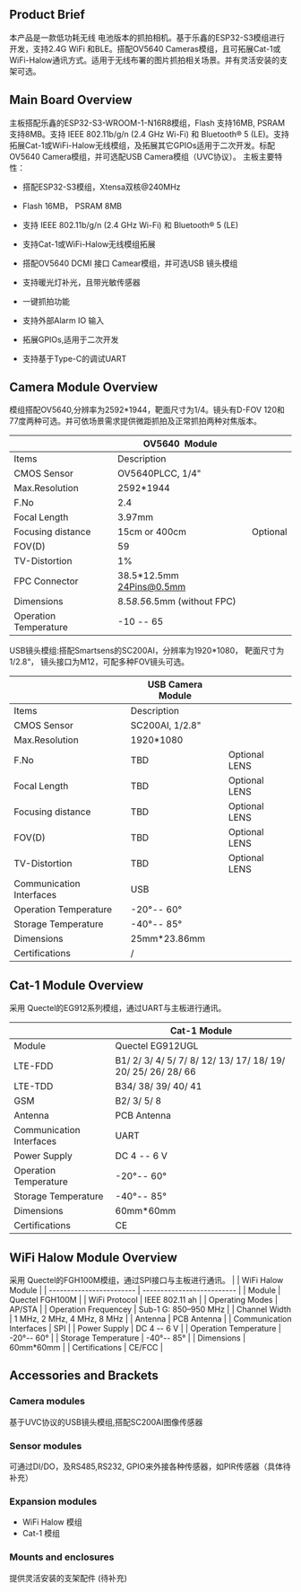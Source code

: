 ## **Product Brief**

本产品是一款低功耗无线 电池版本的抓拍相机。基于乐鑫的ESP32-S3模组进行开发，支持2.4G WiFi 和BLE。搭配OV5640 Cameras模组，且可拓展Cat-1或WiFi-Halow通讯方式。适用于无线布署的图片抓拍相关场景。并有灵活安装的支架可选。

## **Main Board Overview**

主板搭配乐鑫的ESP32-S3-WROOM-1-N16R8模组，Flash 支持16MB, PSRAM支持8MB。支持 IEEE 802.11b/g/n (2.4 GHz Wi-Fi) 和 Bluetooth® 5 (LE)。支持拓展Cat-1或WiFi-Halow无线模组，及拓展其它GPIOs适用于二次开发。标配OV5640 Camera模组，并可选配USB Camera模组（UVC协议）。
主板主要特性： 

- 搭配ESP32-S3模组，Xtensa双核@240MHz

- Flash 16MB， PSRAM 8MB

- 支持 IEEE 802.11b/g/n (2.4 GHz Wi-Fi) 和 Bluetooth® 5 (LE)

- 支持Cat-1或WiFi-Halow无线模组拓展

- 搭配OV5640 DCMI 接口 Camear模组，并可选USB 镜头模组

- 支持暖光灯补光，且带光敏传感器 

- 一键抓拍功能

- 支持外部Alarm IO 输入

- 拓展GPIOs,适用于二次开发

- 支持基于Type-C的调试UART

## **Camera Module Overview**

模组搭配OV5640,分辨率为2592*1944，靶面尺寸为1/4。镜头有D-FOV 120和77度两种可选。并可依场景需求提供微距抓拍及正常抓拍两种对焦版本。

|                       | OV5640  Module              |          |
| --------------------- | --------------------------- | -------- |
| Items                 | Description                 |          |
| CMOS Sensor           | OV5640PLCC, 1/4"            |          |
| Max.Resolution        | 2592*1944                   |          |
| F.No                  | 2.4                         |          |
| Focal Length          | 3.97mm                      |          |
| Focusing distance     | 15cm or 400cm               | Optional |
| FOV(D)                | 59                          |          |
| TV-Distortion         | 1%                          |          |
| FPC Connector         | 38.5*12.5mm 24Pins@0.5mm    |          |
| Dimensions            | 8.5*8.5*6.5mm (without FPC) |          |
| Operation Temperature | -10 -- 65                   |          |

USB镜头模组:搭配Smartsens的SC200AI，分辨率为1920*1080， 靶面尺寸为1/2.8“， 镜头接口为M12，可配多种FOV镜头可选。

|                          | USB Camera Module |               |
| ------------------------ | ----------------- | ------------- |
| Items                    | Description       |               |
| CMOS Sensor              | SC200AI, 1/2.8"   |               |
| Max.Resolution           | 1920*1080         |               |
| F.No                     | TBD               | Optional LENS |
| Focal Length             | TBD               | Optional LENS |
| Focusing distance        | TBD               | Optional LENS |
| FOV(D)                   | TBD               | Optional LENS |
| TV-Distortion            | TBD               | Optional LENS |
| Communication Interfaces | USB               |               |
| Operation Temperature    | -20°-- 60°        |               |
| Storage Temperature      | -40°-- 85°        |               |
| Dimensions               | 25mm*23.86mm      |               |
| Certifications           | /                 |               |

## **Cat-1 Module Overview**

采用 Quectel的EG912系列模组，通过UART与主板进行通讯。

|            | Cat-1 Module                                         |
| ------------------------ | ------------------------------------------------------------ |
| Module                   | Quectel EG912UGL                                             |   
| LTE-FDD                  | B1/ 2/ 3/ 4/ 5/ 7/ 8/ 12/ 13/ 17/ 18/ 19/ 20/ 25/ 26/ 28/ 66 |  
| LTE-TDD                  | B34/ 38/ 39/ 40/ 41                                          |     
| GSM                      | B2/ 3/ 5/ 8                                                  |    
| Antenna                  | PCB Antenna                                                  |    
| Communication Interfaces | UART                                                         |     
| Power Supply             | DC 4 -- 6 V                                                  |     
| Operation Temperature    | -20°-- 60°                                                   |     
| Storage Temperature      | -40°-- 85°                                                   |     
| Dimensions               | 60mm*60mm                                                    |     
| Certifications           | CE                                                           |     

## **WiFi Halow Module Overview**

采用 Quectel的FGH100M模组，通过SPI接口与主板进行通讯。
|                          | WiFi Halow Module          |
| ------------------------ | -------------------------- |
| Module                   | Quectel FGH100M            |
| WiFi Protocol            | IEEE 802.11 ah             |
| Operating Modes          | AP/STA                     |
| Operation Frequencey     | Sub-1 G: 850–950 MHz       |
| Channel Width            | 1 MHz, 2 MHz, 4 MHz, 8 MHz |
| Antenna                  | PCB Antenna                |
| Communication Interfaces | SPI                        |
| Power Supply             | DC 4 -- 6 V                |
| Operation Temperature    | -20°-- 60°                 |
| Storage Temperature      | -40°-- 85°                 |
| Dimensions               | 60mm*60mm                  |
| Certifications           | CE/FCC                     |

## **Accessories and Brackets**

### Camera modules

基于UVC协议的USB镜头模组,搭配SC200AI图像传感器

### Sensor modules

可通过DI/DO，及RS485,RS232, GPIO来外接各种传感器，如PIR传感器（具体待补充） 

### Expansion modules

- WiFi Halow 模组 
- Cat-1 模组 

### Mounts and enclosures

提供灵活安装的支架配件  (待补充)
